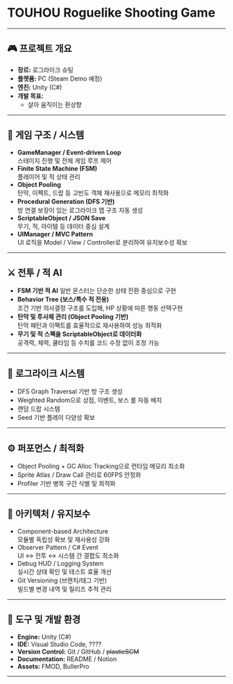 # TOUHOU Roguelike Shooting Game

---

## 🎮 프로젝트 개요
- **장르:** 로그라이크 슈팅  
- **플랫폼:** PC (Steam Demo 예정)  
- **엔진:** Unity (C#)  
- **개발 목표:**  
  - 살아 움직이는 환상향

---

## 🧱 게임 구조 / 시스템
- **GameManager / Event-driven Loop**  
  스테이지 진행 및 전체 게임 루프 제어  
- **Finite State Machine (FSM)**  
  플레이어 및 적 상태 관리
- **Object Pooling**  
  탄막, 이펙트, 드랍 등 고빈도 객체 재사용으로 메모리 최적화  
- **Procedural Generation (DFS 기반)**  
  방 연결 보장이 있는 로그라이크 맵 구조 자동 생성  
- **ScriptableObject / JSON Save**  
  무기, 적, 아이템 등 데이터 중심 설계  
- **UIManager / MVC Pattern**  
  UI 로직을 Model / View / Controller로 분리하여 유지보수성 확보  

---

## ⚔️ 전투 / 적 AI
- **FSM 기반 적 AI**
  일반 몬스터는 단순한 상태 전환 중심으로 구현  
- **Behavior Tree (보스/특수 적 전용)**  
  조건 기반 의사결정 구조를 도입해, HP 상황에 따른 행동 선택구현  
- **탄막 및 투사체 관리 (Object Pooling 기반)**  
  탄막 패턴과 이펙트를 효율적으로 재사용하여 성능 최적화  
- **무기 및 적 스펙을 ScriptableObject로 데이터화**  
  공격력, 체력, 쿨타임 등 수치를 코드 수정 없이 조정 가능

---

## 🧩 로그라이크 시스템
- DFS Graph Traversal 기반 방 구조 생성  
- Weighted Random으로 상점, 이벤트, 보스 룸 자동 배치  
- 랜덤 드랍 시스템  
- Seed 기반 플레이 다양성 확보  

---

## ⚙️ 퍼포먼스 / 최적화
- Object Pooling + GC Alloc Tracking으로 런타임 메모리 최소화  
- Sprite Atlas / Draw Call 관리로 60FPS 안정화  
- Profiler 기반 병목 구간 식별 및 최적화  

---

## 🧠 아키텍처 / 유지보수
- Component-based Architecture  
  모듈별 독립성 확보 및 재사용성 강화  
- Observer Pattern / C# Event  
  UI ↔ 전투 ↔ 시스템 간 결합도 최소화  
- Debug HUD / Logging System  
  실시간 상태 확인 및 테스트 효율 개선  
- Git Versioning (브랜치/태그 기반)  
  빌드별 변경 내역 및 릴리즈 추적 관리  

---

## 🧾 도구 및 개발 환경
- **Engine:** Unity (C#)  
- **IDE:** Visual Studio Code, ????
- **Version Control:** Git / GitHub  / <del>plasticSCM</del>
- **Documentation:** README / Notion  
- **Assets:** FMOD, BullerPro

---